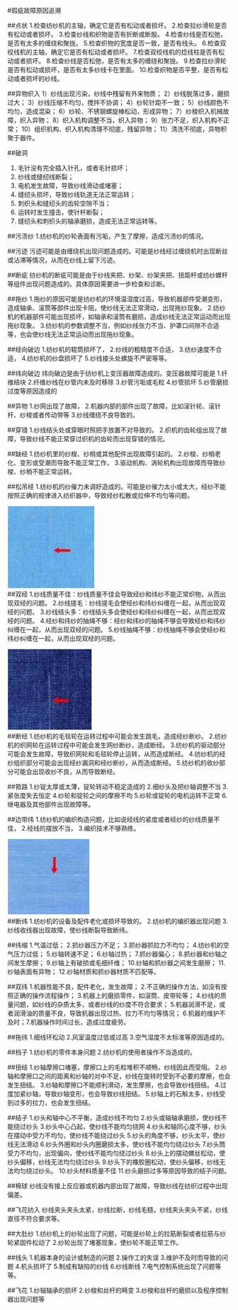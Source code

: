 
#瑕疵故障原因追溯

##点状
1.检查纺纱机的主轴，确定它是否有松动或者损坏。
2.检查拉纱滑轮是否有松动或者损坏。
3.检查纱线和织物是否有折断或断股。
4.检查纱线是否松弛，是否有太多的缠绕和聚拢。
5.检查织物的宽度是否一致，是否有线头。
6.检查双绞线机的主轴，确定它是否有松动或者损坏。
7.检查双绞线机的捻线柱是否有松动或者损坏。
8.检查纱线是否松弛，是否有太多的缠绕和聚拢。
9.检查拉纱滑轮是否有松动或损坏，是否有太多纱线卡在里面。
10.检查织物是否平整，是否有松动或者损坏的纱线。

##异物织入
1）纱线出现污染，纱线中残留有外来物质；
2）纱线脱落过多，磨损过大；
3）纱线压缩不均匀，搅拌不协调；
4）纱轮针距不一致；
5）纱线颜色不均匀，造成混染；
6）纱轮、不锈钢螺旋棒松动，形成异物；
7）纱梭织入机械故障，织入异物；
8）织入机构调整不当，织入异物；
9）张力不足，织入机构不正常；
10）组织机构、织入机构清理不彻底，残留异物；
11）清洗不彻底，异物积聚于器件。

##破洞
1. 毛针没有完全插入针孔，或者毛针损坏；
2. 纱线或缝纫线断裂；
3. 电机发生故障，导致纱线滑动或堵塞；
4. 缝纫头损坏，导致纱线轨道无法正常运转；
5. 刺织头和缝纫头的齿轮空隙不当；
6. 运转时发生撞击，使针杆断裂；
7. 缝纫头和刺织头的轴承磨损，造成无法正常运转等。

##污渍纱
1.纺纱机的纱轮表面有污垢，产生了摩擦，造成污渍纱的情况。

##污迹
污迹可能是由缠绕机出现问题造成的。可能是纱线经过缠绕机时出现断丝或沾滞等情况，从而在纱线上留下污迹。

##断疵
纺纱机的断疵可能是由于纱线夹把、纱架、纱架夹把、扭距杆或纺纱螺杆等组件出现问题造成的。具体原因需要进一步检查和诊断。

##拖纱
1.拖纱的原因可能是纺纱机的环境温湿度过高，导致机器部件受潮变形，造成轴承、滚筒等部件出现卡阻，使纱线无法正常滑动，出现拖纱现象。
2.纺纱机的机器部件可能出现损坏，如轴承和滚筒有磨损，造成纱线无法正常运动而出现拖纱现象。
3.纺纱机的参数调整不当，例如纱线张力不当、护罩口间隙不合适等，也会使纱线无法正常运动而出现拖纱现象。


##经向破边
1.纺纱机的辊筒损坏了，
2.纱线的粗糙度不合适，
3.纺纱速度不合适，
4.纺纱机的纱盘损坏了
5.纱线接头处螺旋不严密等等。

##纬向破边
纬向破边是由于纺纱机上变压器故障造成的。变压器故障可能是
1.纤维结块
2.纤维纱线在纱管内未及时移除
3.纱管污垢或毛粒
4.纱管损坏
5.纱管磨损过度等原因造成的

##异物
1.纱网出现了故障，
2.机器内部的部件出现了故障，比如滚针轮、滚针杆、纱梭或者传动带等
3.纱线缠绕不良导致的。

##穿错
1.纱线结头处或穿眼时照把手放置不对导致的。
2.织机的齿轮组出现了故障，导致纱线不能正常穿过织机的齿轮而出现穿错的情况。

##缺经
1.纺纱机里的纱梭、纱梢或其他配件出现故障引起的。
2.纱梭、纱梢老化、变形或受潮而导致不能正常工作，
3.驱动机构、涡轮机构出现故障而导致纱梭、纱梢不能正常运转。

##松吊经
1.纺纱机的纱催力未调好造成的。可能是纱催力太小或太大，经纱不能按照正确的规律进入纺织器中，导致经纱松散或拉伸不均匀等问题。

![Image text](https://github.com/TangToutou/NatProject/blob/main/shuangjing.jpg)  
##双经
1.纱线质量不佳：纱线质量不佳会导致经纱和纬纱不能正常织物，从而出现双经的问题。
2.纱线搓毛：纱线搓毛会使经纱和纬纱纠缠在一起，从而出现双经的问题。
3.纱线结头多：纱线结头多会使经纱和纬纱纠缠在一起，从而出现双经的问题。
4.经纱和纬纱的抽绳不够：经纱和纬纱的抽绳不够会导致经纱和纬纱纠缠在一起，从而出现双经的问题。
5.纱线抽绳不够：纱线抽绳不够会使经纱和纬纱纠缠在一起，从而出现双经的问题。

![Image text](https://github.com/TangToutou/NatProject/blob/main/image/duanjing.jpg)  
##断经
1.纺纱机的毛毯轮在运转过程中可能会发生跳毛，造成经纱断纱。
2.纺纱机的织网轮在运转过程中可能会发生网纱断纱，造成断经。
3.纺纱机的驱动部分可能会发生故障，导致织网轮和毛毯轮停止运转，从而造成断经。
4.纺纱机的经纱组织部分可能会出现经纱漏洞和经纱断纱，从而造成断经。
5.纺纱机的收纱部分可能会出现收纱不良，从而导致断经。

##筘路
1.纱锭太厚或太薄，锭轮转动不稳定造成的
2.细纱头及把纱轴调整不当
3.紧张度失去恒定
4.纱轮和锭轮之间的摩擦不均
5.纱轮或锭轮的电机运转不正常
6.继电器及其他部件出现故障等。

##边带纬
1.纺纱机的编织构造问题，比如说经线的紧度或者经纱的纱线质量不佳，
2.经线的摆放不当，
3.编织技术不够熟练。

![Image text](https://github.com/TangToutou/NatProject/blob/main/image/duanwei.png)  
##断纬
1.纺纱机的设备及配件老化或损坏导致的。
2.纺纱机的编织器出现问题
3.纱线收线器出现故障，使纱线断裂导致断纬。

##纬缩
1.气温过低；
2.抓纱器压力不足；
3.抓纱器抓拉力不均匀；
4.纺纱机的空气压力过低；
5.纱轴转速不足；
6.纱轴过热；
7.抓纱器偏心；
8.抓纱器和纱轴之间发生摩擦；
9.纱轴上有破损或毛细纤维；
10.纱轴和抓纱器之间发生磨擦；
11.纱轴表面有异物；
12.纱轴材质和抓纱器材质不匹配等。

##双纬
1.机器性能不良，配件老化，发生故障；
2.不正确的操作方法，如没有按照正确的操作流程操作；
3.机器上的磨损零件，如滚筒、皮带轮等；
4.纱线的质量问题，如纱线的杂质太多，或者纱线的纱度不符合要求；
5.机器润滑不足，或者润滑油的质量不良，导致机器出现过热、拉力不均匀等情况；
6.机器的维护不及时；7.机器操作时间过长，造成过度疲劳。

##拖纬
1.细线环松动
2.风室温度过低或过高
3.空气湿度不太标准等原因造成的。


##档子
1.纺纱机的零件本身问题
2.纺纱机的使用者操作不当造成的。 

##扭结
1.纱轴摩擦口堵塞，摩擦口上的毛粒堆积不顺畅，纱线因此而受阻。
2.纱轴和摩擦口之间的距离和纱轴的对中不足，纱线在旋转时受到不必要的摩擦，也会发生扭结。
3.纱轴和摩擦口不能顺利滑动，发生摩擦，也会导致纱线扭结。
4.过度加紧纱轴，导致纱轴变形，也会导致纱线扭结。
5.纱轴上的石斛太多，纱线受到过多的拉力，也会发生扭结。

##结子
1.纱头和轴中心不平衡，造成纱线不均匀
2.纱头或轴轴承磨损，使纱线不能绕过纱头
3.纱头中心凸起，使纱线不能均匀绕网
4.纱头和轴同心度不够，纱头在摆动中受力不均匀，使纱线不能绕过纱头
5.纱头的角度不够，纱头太平，使纱线无法滑动
6.纱头外圈和纱头内圈磨损太多，使纱线不能均匀绕过纱头
7.纱头筒受力不均匀，出现偏向，使纱线不能均匀绕过纱头
8.纱头上的摆动螺丝松动，使纱头偏移，纱线无法均匀绕过纱头
9.纱头下的橡胶圈松动，使纱头偏移，纱线无法均匀绕过纱头。
10.纱头材料质量不佳
11.纱头磨损过多等原因导致的结子问题。

##棉球
纱线没有接上反应器或机器内部出现了故障，导致纱线在纺织过程中出现偏差。

##飞花纺入
纱线夹头夹头太紧，纱线拉断，纱线毛糙，纱线夹头夹头不紧，纱线直径不符合要求等。

##大肚纱
1.纺纱机上的纱轮出现了问题，可能是纱轮上的拉筋断裂或者拉筋与纱轮紧固件松动了
2.纱轮出现了堵塞现象，使纱轮不能正常工作。

##线头
1.机器本身的设计或制造的问题
2.操作工的失误
3.维护不及时而导致的问题
4.机头损坏了
5.制成有缺陷的纱线
6.纱线断线
7.电气控制系统出现了问题等等。


##飞花
1.纱轴轴承的损坏
2.纱梭和丝杆的畸变
3.纱梭和丝杆的磨损以及程序控制器出现问题等






